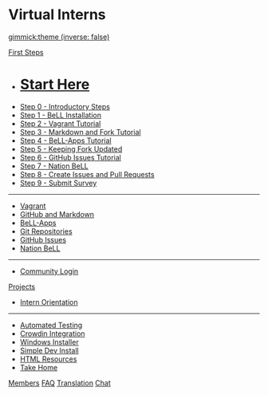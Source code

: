 <!--
  -- Name of your wiki
  -- Do NOT remove the leading `#` character.
  -->

# Virtual Interns


<!--
  -- Default theme
  -- (Read: http://dynalon.github.io/mdwiki/#!customizing.md#Theme_chooser)
  -->

[gimmick:theme (inverse: false)](bootstrap)


<!--
  -- Navigation
  -- (Read: http://dynalon.github.io/mdwiki/#!quickstart.md#Adding_a_navigation)
  -->

<!-- A more complex navigation example: ----------------------------------------

[Menu Item 1]()

  * # SubMenu Heading 1
  * [SubMenu Item 1](pages/subitem1.md)
  * [SubMenu Item 2](pages/subitem2.md)
  - - - -
  * # SubMenu Heading 2
  * [SubMenu Item 3](pages/subitem3.md)
  - - - -
  * # SubMenu Heading 3
  * [SubMenu Item 3](pages/subitem3.md)

[Menu Item 2](pages/item2.md)

[Menu Item 3](pages/item3.md)

---------------------------------------------------------------------------- -->

[First Steps]()

  * # [Start Here](pages/firststeps.md)
  * [Step 0 - Introductory Steps](pages/firststeps.md#Step_0_-_Introductory_Steps)
  * [Step 1 - BeLL Installation](pages/firststeps.md#Step_1_-_BeLL_Installation)
  * [Step 2 - Vagrant Tutorial](pages/firststeps.md#Step_2_-_Vagrant_Tutorial)
  * [Step 3 - Markdown and Fork Tutorial](pages/firststeps.md#Step_3_-_Markdown_and_Fork_Tutorial)
  * [Step 4 - BeLL-Apps Tutorial](pages/firststeps.md#Step_4_-_BeLL-Apps_Tutorial)
  * [Step 5 - Keeping Fork Updated](pages/firststeps.md#Step_5_-_Keeping_Fork_Updated)
  * [Step 6 - GitHub Issues Tutorial](pages/firststeps.md#Step_6_-_GitHub_Issues_Tutorial)
  * [Step 7 - Nation BeLL](pages/firststeps.md#Step_7_-_Nation_BeLL)
  * [Step 8 - Create Issues and Pull Requests](pages/firststeps.md#Step_8_-_Create_Issues_and_Pull_Requests)
  * [Step 9 - Submit Survey](pages/firststeps.md#Step_9_-_Submit_Survey)
  - - - -  
  * [Vagrant](pages/vagrant.md)
  * [GitHub and Markdown](pages/githubandmarkdown.md)
  * [BeLL-Apps](pages/bellapps.md)
  * [Git Repositories](pages/gitandrepositories.md)
  * [GitHub Issues](pages/githubissues.md)
  * [Nation BeLL](pages/nation.md)
  - - - -
  * [Community Login](http://127.0.0.1:5985/apps/_design/bell/MyApp/index.html)

[Projects]()
  
  * [Intern Orientation](pages/internorientation.md)
  - - - -
  * [Automated Testing](pages/automatedtesting.md)
  * [Crowdin Integration](pages/crowdinintegration.md)
  * [Windows Installer](pages/innoproject.md)
  * [Simple Dev Install](pages/simpleinstall.md)
  * [HTML Resources](pages/htmlresources.md)
  * [Take Home](pages/takehome.md)

[Members](pages/team.md)
[FAQ](pages/faq.md)
[Translation](https://crowdin.com/project/open-learning-exchange/invite)
[Chat](pages/chat.md)

<!--
  -- Change the Language
  -- Could be useful when there's more than one language wiki.
  -->

<!--
[Change the Language]()

  * [English (United States)](/en_US/)
  * [English (United Kingdom)](/en_GB/)
  * [Italian](/it/)
-->

<!--
  -- Let the user choose a theme
  -- (Read: http://dynalon.github.io/mdwiki/#!quickstart.md#Adding_a_navigation)
  -->

<!--
[gimmick:themechooser](Choose theme)
-->
